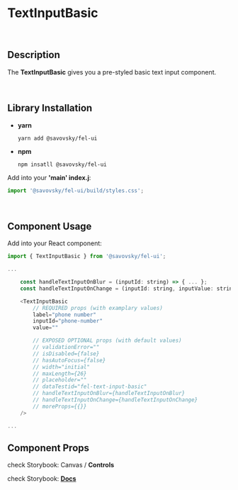 # TextInputBasic

&nbsp;

## Description

The **TextInputBasic** gives you a pre-styled basic text input component.

&nbsp;

## Library Installation

- **yarn**

    `yarn add @savovsky/fel-ui`

- **npm**

    `npm insatll @savovsky/fel-ui`

Add into your **'main' index.j**:

```javascript
import '@savovsky/fel-ui/build/styles.css';
```

&nbsp;

## Component Usage

Add into your React component:

```javascript
import { TextInputBasic } from '@savovsky/fel-ui';

...

    const handleTextInputOnBlur = (inputId: string) => { ... };
    const handleTextInputOnChange = (inputId: string, inputValue: string) => { ... };

    <TextInputBasic
        // REQUIRED props (with examplary values)
        label="phone number"
        inputId="phone-number"
        value=""

        // EXPOSED OPTIONAL props (with default values)
        // validationError=""
        // isDisabled={false}
        // hasAutoFocus={false}
        // width="initial"
        // maxLength={26}
        // placeholder=""
        // dataTestid="fel-text-input-basic"
        // handleTextInputOnBlur={handleTextInputOnBlur}
        // handleTextInputOnChange={handleTextInputOnChange}
        // moreProps={{}}
    />

...
```

## Component Props

check Storybook: Canvas / **Controls**

check Storybook: [**Docs**](https://www.savovsky.com/fel/?path=/docs/ui-textinputs-textinputbasic--default)

&nbsp;
